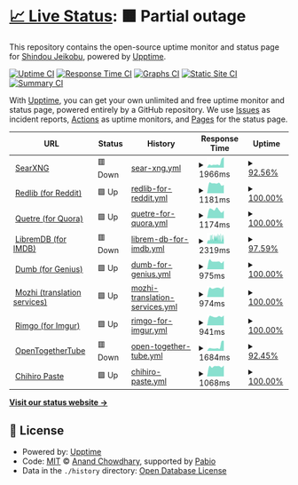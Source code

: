 # [📈 Live Status](https://status.jeikobu.net): <!--live status--> **🟧 Partial outage**

This repository contains the open-source uptime monitor and status page for [Shindou Jeikobu](http://jeikobu.net), powered by [Upptime](https://github.com/upptime/upptime).

[![Uptime CI](https://github.com/shindouj/uptime/workflows/Uptime%20CI/badge.svg)](https://github.com/shindouj/uptime/actions?query=workflow%3A%22Uptime+CI%22)
[![Response Time CI](https://github.com/shindouj/uptime/workflows/Response%20Time%20CI/badge.svg)](https://github.com/shindouj/uptime/actions?query=workflow%3A%22Response+Time+CI%22)
[![Graphs CI](https://github.com/shindouj/uptime/workflows/Graphs%20CI/badge.svg)](https://github.com/shindouj/uptime/actions?query=workflow%3A%22Graphs+CI%22)
[![Static Site CI](https://github.com/shindouj/uptime/workflows/Static%20Site%20CI/badge.svg)](https://github.com/shindouj/uptime/actions?query=workflow%3A%22Static+Site+CI%22)
[![Summary CI](https://github.com/shindouj/uptime/workflows/Summary%20CI/badge.svg)](https://github.com/shindouj/uptime/actions?query=workflow%3A%22Summary+CI%22)

With [Upptime](https://upptime.js.org), you can get your own unlimited and free uptime monitor and status page, powered entirely by a GitHub repository. We use [Issues](https://github.com/shindouj/uptime/issues) as incident reports, [Actions](https://github.com/shindouj/uptime/actions) as uptime monitors, and [Pages](https://status.jeikobu.net) for the status page.

<!--start: status pages-->
<!-- This summary is generated by Upptime (https://github.com/upptime/upptime) -->
<!-- Do not edit this manually, your changes will be overwritten -->
<!-- prettier-ignore -->
| URL | Status | History | Response Time | Uptime |
| --- | ------ | ------- | ------------- | ------ |
| <img alt="" src="https://icons.duckduckgo.com/ip3/search.jeikobu.net.ico" height="13"> [SearXNG](https://search.jeikobu.net) | 🟥 Down | [sear-xng.yml](https://github.com/shindouj/uptime/commits/HEAD/history/sear-xng.yml) | <details><summary><img alt="Response time graph" src="./graphs/sear-xng/response-time-week.png" height="20"> 1966ms</summary><br><a href="https://status.jeikobu.net/history/sear-xng"><img alt="Response time 1315" src="https://img.shields.io/endpoint?url=https%3A%2F%2Fraw.githubusercontent.com%2Fshindouj%2Fuptime%2FHEAD%2Fapi%2Fsear-xng%2Fresponse-time.json"></a><br><a href="https://status.jeikobu.net/history/sear-xng"><img alt="24-hour response time 4279" src="https://img.shields.io/endpoint?url=https%3A%2F%2Fraw.githubusercontent.com%2Fshindouj%2Fuptime%2FHEAD%2Fapi%2Fsear-xng%2Fresponse-time-day.json"></a><br><a href="https://status.jeikobu.net/history/sear-xng"><img alt="7-day response time 1966" src="https://img.shields.io/endpoint?url=https%3A%2F%2Fraw.githubusercontent.com%2Fshindouj%2Fuptime%2FHEAD%2Fapi%2Fsear-xng%2Fresponse-time-week.json"></a><br><a href="https://status.jeikobu.net/history/sear-xng"><img alt="30-day response time 1343" src="https://img.shields.io/endpoint?url=https%3A%2F%2Fraw.githubusercontent.com%2Fshindouj%2Fuptime%2FHEAD%2Fapi%2Fsear-xng%2Fresponse-time-month.json"></a><br><a href="https://status.jeikobu.net/history/sear-xng"><img alt="1-year response time 1315" src="https://img.shields.io/endpoint?url=https%3A%2F%2Fraw.githubusercontent.com%2Fshindouj%2Fuptime%2FHEAD%2Fapi%2Fsear-xng%2Fresponse-time-year.json"></a></details> | <details><summary><a href="https://status.jeikobu.net/history/sear-xng">92.56%</a></summary><a href="https://status.jeikobu.net/history/sear-xng"><img alt="All-time uptime 94.70%" src="https://img.shields.io/endpoint?url=https%3A%2F%2Fraw.githubusercontent.com%2Fshindouj%2Fuptime%2FHEAD%2Fapi%2Fsear-xng%2Fuptime.json"></a><br><a href="https://status.jeikobu.net/history/sear-xng"><img alt="24-hour uptime 47.94%" src="https://img.shields.io/endpoint?url=https%3A%2F%2Fraw.githubusercontent.com%2Fshindouj%2Fuptime%2FHEAD%2Fapi%2Fsear-xng%2Fuptime-day.json"></a><br><a href="https://status.jeikobu.net/history/sear-xng"><img alt="7-day uptime 92.56%" src="https://img.shields.io/endpoint?url=https%3A%2F%2Fraw.githubusercontent.com%2Fshindouj%2Fuptime%2FHEAD%2Fapi%2Fsear-xng%2Fuptime-week.json"></a><br><a href="https://status.jeikobu.net/history/sear-xng"><img alt="30-day uptime 98.29%" src="https://img.shields.io/endpoint?url=https%3A%2F%2Fraw.githubusercontent.com%2Fshindouj%2Fuptime%2FHEAD%2Fapi%2Fsear-xng%2Fuptime-month.json"></a><br><a href="https://status.jeikobu.net/history/sear-xng"><img alt="1-year uptime 94.70%" src="https://img.shields.io/endpoint?url=https%3A%2F%2Fraw.githubusercontent.com%2Fshindouj%2Fuptime%2FHEAD%2Fapi%2Fsear-xng%2Fuptime-year.json"></a></details>
| <img alt="" src="https://icons.duckduckgo.com/ip3/redlib.jeikobu.net.ico" height="13"> [Redlib (for Reddit)](https://redlib.jeikobu.net) | 🟩 Up | [redlib-for-reddit.yml](https://github.com/shindouj/uptime/commits/HEAD/history/redlib-for-reddit.yml) | <details><summary><img alt="Response time graph" src="./graphs/redlib-for-reddit/response-time-week.png" height="20"> 1181ms</summary><br><a href="https://status.jeikobu.net/history/redlib-for-reddit"><img alt="Response time 1566" src="https://img.shields.io/endpoint?url=https%3A%2F%2Fraw.githubusercontent.com%2Fshindouj%2Fuptime%2FHEAD%2Fapi%2Fredlib-for-reddit%2Fresponse-time.json"></a><br><a href="https://status.jeikobu.net/history/redlib-for-reddit"><img alt="24-hour response time 1019" src="https://img.shields.io/endpoint?url=https%3A%2F%2Fraw.githubusercontent.com%2Fshindouj%2Fuptime%2FHEAD%2Fapi%2Fredlib-for-reddit%2Fresponse-time-day.json"></a><br><a href="https://status.jeikobu.net/history/redlib-for-reddit"><img alt="7-day response time 1181" src="https://img.shields.io/endpoint?url=https%3A%2F%2Fraw.githubusercontent.com%2Fshindouj%2Fuptime%2FHEAD%2Fapi%2Fredlib-for-reddit%2Fresponse-time-week.json"></a><br><a href="https://status.jeikobu.net/history/redlib-for-reddit"><img alt="30-day response time 1210" src="https://img.shields.io/endpoint?url=https%3A%2F%2Fraw.githubusercontent.com%2Fshindouj%2Fuptime%2FHEAD%2Fapi%2Fredlib-for-reddit%2Fresponse-time-month.json"></a><br><a href="https://status.jeikobu.net/history/redlib-for-reddit"><img alt="1-year response time 1566" src="https://img.shields.io/endpoint?url=https%3A%2F%2Fraw.githubusercontent.com%2Fshindouj%2Fuptime%2FHEAD%2Fapi%2Fredlib-for-reddit%2Fresponse-time-year.json"></a></details> | <details><summary><a href="https://status.jeikobu.net/history/redlib-for-reddit">100.00%</a></summary><a href="https://status.jeikobu.net/history/redlib-for-reddit"><img alt="All-time uptime 92.95%" src="https://img.shields.io/endpoint?url=https%3A%2F%2Fraw.githubusercontent.com%2Fshindouj%2Fuptime%2FHEAD%2Fapi%2Fredlib-for-reddit%2Fuptime.json"></a><br><a href="https://status.jeikobu.net/history/redlib-for-reddit"><img alt="24-hour uptime 100.00%" src="https://img.shields.io/endpoint?url=https%3A%2F%2Fraw.githubusercontent.com%2Fshindouj%2Fuptime%2FHEAD%2Fapi%2Fredlib-for-reddit%2Fuptime-day.json"></a><br><a href="https://status.jeikobu.net/history/redlib-for-reddit"><img alt="7-day uptime 100.00%" src="https://img.shields.io/endpoint?url=https%3A%2F%2Fraw.githubusercontent.com%2Fshindouj%2Fuptime%2FHEAD%2Fapi%2Fredlib-for-reddit%2Fuptime-week.json"></a><br><a href="https://status.jeikobu.net/history/redlib-for-reddit"><img alt="30-day uptime 100.00%" src="https://img.shields.io/endpoint?url=https%3A%2F%2Fraw.githubusercontent.com%2Fshindouj%2Fuptime%2FHEAD%2Fapi%2Fredlib-for-reddit%2Fuptime-month.json"></a><br><a href="https://status.jeikobu.net/history/redlib-for-reddit"><img alt="1-year uptime 92.95%" src="https://img.shields.io/endpoint?url=https%3A%2F%2Fraw.githubusercontent.com%2Fshindouj%2Fuptime%2FHEAD%2Fapi%2Fredlib-for-reddit%2Fuptime-year.json"></a></details>
| <img alt="" src="https://icons.duckduckgo.com/ip3/quetre.jeikobu.net.ico" height="13"> [Quetre (for Quora)](https://quetre.jeikobu.net) | 🟩 Up | [quetre-for-quora.yml](https://github.com/shindouj/uptime/commits/HEAD/history/quetre-for-quora.yml) | <details><summary><img alt="Response time graph" src="./graphs/quetre-for-quora/response-time-week.png" height="20"> 1174ms</summary><br><a href="https://status.jeikobu.net/history/quetre-for-quora"><img alt="Response time 988" src="https://img.shields.io/endpoint?url=https%3A%2F%2Fraw.githubusercontent.com%2Fshindouj%2Fuptime%2FHEAD%2Fapi%2Fquetre-for-quora%2Fresponse-time.json"></a><br><a href="https://status.jeikobu.net/history/quetre-for-quora"><img alt="24-hour response time 1054" src="https://img.shields.io/endpoint?url=https%3A%2F%2Fraw.githubusercontent.com%2Fshindouj%2Fuptime%2FHEAD%2Fapi%2Fquetre-for-quora%2Fresponse-time-day.json"></a><br><a href="https://status.jeikobu.net/history/quetre-for-quora"><img alt="7-day response time 1174" src="https://img.shields.io/endpoint?url=https%3A%2F%2Fraw.githubusercontent.com%2Fshindouj%2Fuptime%2FHEAD%2Fapi%2Fquetre-for-quora%2Fresponse-time-week.json"></a><br><a href="https://status.jeikobu.net/history/quetre-for-quora"><img alt="30-day response time 1093" src="https://img.shields.io/endpoint?url=https%3A%2F%2Fraw.githubusercontent.com%2Fshindouj%2Fuptime%2FHEAD%2Fapi%2Fquetre-for-quora%2Fresponse-time-month.json"></a><br><a href="https://status.jeikobu.net/history/quetre-for-quora"><img alt="1-year response time 988" src="https://img.shields.io/endpoint?url=https%3A%2F%2Fraw.githubusercontent.com%2Fshindouj%2Fuptime%2FHEAD%2Fapi%2Fquetre-for-quora%2Fresponse-time-year.json"></a></details> | <details><summary><a href="https://status.jeikobu.net/history/quetre-for-quora">100.00%</a></summary><a href="https://status.jeikobu.net/history/quetre-for-quora"><img alt="All-time uptime 96.33%" src="https://img.shields.io/endpoint?url=https%3A%2F%2Fraw.githubusercontent.com%2Fshindouj%2Fuptime%2FHEAD%2Fapi%2Fquetre-for-quora%2Fuptime.json"></a><br><a href="https://status.jeikobu.net/history/quetre-for-quora"><img alt="24-hour uptime 100.00%" src="https://img.shields.io/endpoint?url=https%3A%2F%2Fraw.githubusercontent.com%2Fshindouj%2Fuptime%2FHEAD%2Fapi%2Fquetre-for-quora%2Fuptime-day.json"></a><br><a href="https://status.jeikobu.net/history/quetre-for-quora"><img alt="7-day uptime 100.00%" src="https://img.shields.io/endpoint?url=https%3A%2F%2Fraw.githubusercontent.com%2Fshindouj%2Fuptime%2FHEAD%2Fapi%2Fquetre-for-quora%2Fuptime-week.json"></a><br><a href="https://status.jeikobu.net/history/quetre-for-quora"><img alt="30-day uptime 100.00%" src="https://img.shields.io/endpoint?url=https%3A%2F%2Fraw.githubusercontent.com%2Fshindouj%2Fuptime%2FHEAD%2Fapi%2Fquetre-for-quora%2Fuptime-month.json"></a><br><a href="https://status.jeikobu.net/history/quetre-for-quora"><img alt="1-year uptime 96.33%" src="https://img.shields.io/endpoint?url=https%3A%2F%2Fraw.githubusercontent.com%2Fshindouj%2Fuptime%2FHEAD%2Fapi%2Fquetre-for-quora%2Fuptime-year.json"></a></details>
| <img alt="" src="https://icons.duckduckgo.com/ip3/libremdb.jeikobu.net.ico" height="13"> [LibremDB (for IMDB)](https://libremdb.jeikobu.net) | 🟥 Down | [librem-db-for-imdb.yml](https://github.com/shindouj/uptime/commits/HEAD/history/librem-db-for-imdb.yml) | <details><summary><img alt="Response time graph" src="./graphs/librem-db-for-imdb/response-time-week.png" height="20"> 2319ms</summary><br><a href="https://status.jeikobu.net/history/librem-db-for-imdb"><img alt="Response time 1424" src="https://img.shields.io/endpoint?url=https%3A%2F%2Fraw.githubusercontent.com%2Fshindouj%2Fuptime%2FHEAD%2Fapi%2Flibrem-db-for-imdb%2Fresponse-time.json"></a><br><a href="https://status.jeikobu.net/history/librem-db-for-imdb"><img alt="24-hour response time 2448" src="https://img.shields.io/endpoint?url=https%3A%2F%2Fraw.githubusercontent.com%2Fshindouj%2Fuptime%2FHEAD%2Fapi%2Flibrem-db-for-imdb%2Fresponse-time-day.json"></a><br><a href="https://status.jeikobu.net/history/librem-db-for-imdb"><img alt="7-day response time 2319" src="https://img.shields.io/endpoint?url=https%3A%2F%2Fraw.githubusercontent.com%2Fshindouj%2Fuptime%2FHEAD%2Fapi%2Flibrem-db-for-imdb%2Fresponse-time-week.json"></a><br><a href="https://status.jeikobu.net/history/librem-db-for-imdb"><img alt="30-day response time 1962" src="https://img.shields.io/endpoint?url=https%3A%2F%2Fraw.githubusercontent.com%2Fshindouj%2Fuptime%2FHEAD%2Fapi%2Flibrem-db-for-imdb%2Fresponse-time-month.json"></a><br><a href="https://status.jeikobu.net/history/librem-db-for-imdb"><img alt="1-year response time 1424" src="https://img.shields.io/endpoint?url=https%3A%2F%2Fraw.githubusercontent.com%2Fshindouj%2Fuptime%2FHEAD%2Fapi%2Flibrem-db-for-imdb%2Fresponse-time-year.json"></a></details> | <details><summary><a href="https://status.jeikobu.net/history/librem-db-for-imdb">97.59%</a></summary><a href="https://status.jeikobu.net/history/librem-db-for-imdb"><img alt="All-time uptime 99.40%" src="https://img.shields.io/endpoint?url=https%3A%2F%2Fraw.githubusercontent.com%2Fshindouj%2Fuptime%2FHEAD%2Fapi%2Flibrem-db-for-imdb%2Fuptime.json"></a><br><a href="https://status.jeikobu.net/history/librem-db-for-imdb"><img alt="24-hour uptime 83.10%" src="https://img.shields.io/endpoint?url=https%3A%2F%2Fraw.githubusercontent.com%2Fshindouj%2Fuptime%2FHEAD%2Fapi%2Flibrem-db-for-imdb%2Fuptime-day.json"></a><br><a href="https://status.jeikobu.net/history/librem-db-for-imdb"><img alt="7-day uptime 97.59%" src="https://img.shields.io/endpoint?url=https%3A%2F%2Fraw.githubusercontent.com%2Fshindouj%2Fuptime%2FHEAD%2Fapi%2Flibrem-db-for-imdb%2Fuptime-week.json"></a><br><a href="https://status.jeikobu.net/history/librem-db-for-imdb"><img alt="30-day uptime 99.44%" src="https://img.shields.io/endpoint?url=https%3A%2F%2Fraw.githubusercontent.com%2Fshindouj%2Fuptime%2FHEAD%2Fapi%2Flibrem-db-for-imdb%2Fuptime-month.json"></a><br><a href="https://status.jeikobu.net/history/librem-db-for-imdb"><img alt="1-year uptime 99.40%" src="https://img.shields.io/endpoint?url=https%3A%2F%2Fraw.githubusercontent.com%2Fshindouj%2Fuptime%2FHEAD%2Fapi%2Flibrem-db-for-imdb%2Fuptime-year.json"></a></details>
| <img alt="" src="https://icons.duckduckgo.com/ip3/dumb.jeikobu.net.ico" height="13"> [Dumb (for Genius)](https://dumb.jeikobu.net) | 🟩 Up | [dumb-for-genius.yml](https://github.com/shindouj/uptime/commits/HEAD/history/dumb-for-genius.yml) | <details><summary><img alt="Response time graph" src="./graphs/dumb-for-genius/response-time-week.png" height="20"> 975ms</summary><br><a href="https://status.jeikobu.net/history/dumb-for-genius"><img alt="Response time 741" src="https://img.shields.io/endpoint?url=https%3A%2F%2Fraw.githubusercontent.com%2Fshindouj%2Fuptime%2FHEAD%2Fapi%2Fdumb-for-genius%2Fresponse-time.json"></a><br><a href="https://status.jeikobu.net/history/dumb-for-genius"><img alt="24-hour response time 1022" src="https://img.shields.io/endpoint?url=https%3A%2F%2Fraw.githubusercontent.com%2Fshindouj%2Fuptime%2FHEAD%2Fapi%2Fdumb-for-genius%2Fresponse-time-day.json"></a><br><a href="https://status.jeikobu.net/history/dumb-for-genius"><img alt="7-day response time 975" src="https://img.shields.io/endpoint?url=https%3A%2F%2Fraw.githubusercontent.com%2Fshindouj%2Fuptime%2FHEAD%2Fapi%2Fdumb-for-genius%2Fresponse-time-week.json"></a><br><a href="https://status.jeikobu.net/history/dumb-for-genius"><img alt="30-day response time 895" src="https://img.shields.io/endpoint?url=https%3A%2F%2Fraw.githubusercontent.com%2Fshindouj%2Fuptime%2FHEAD%2Fapi%2Fdumb-for-genius%2Fresponse-time-month.json"></a><br><a href="https://status.jeikobu.net/history/dumb-for-genius"><img alt="1-year response time 741" src="https://img.shields.io/endpoint?url=https%3A%2F%2Fraw.githubusercontent.com%2Fshindouj%2Fuptime%2FHEAD%2Fapi%2Fdumb-for-genius%2Fresponse-time-year.json"></a></details> | <details><summary><a href="https://status.jeikobu.net/history/dumb-for-genius">100.00%</a></summary><a href="https://status.jeikobu.net/history/dumb-for-genius"><img alt="All-time uptime 92.94%" src="https://img.shields.io/endpoint?url=https%3A%2F%2Fraw.githubusercontent.com%2Fshindouj%2Fuptime%2FHEAD%2Fapi%2Fdumb-for-genius%2Fuptime.json"></a><br><a href="https://status.jeikobu.net/history/dumb-for-genius"><img alt="24-hour uptime 100.00%" src="https://img.shields.io/endpoint?url=https%3A%2F%2Fraw.githubusercontent.com%2Fshindouj%2Fuptime%2FHEAD%2Fapi%2Fdumb-for-genius%2Fuptime-day.json"></a><br><a href="https://status.jeikobu.net/history/dumb-for-genius"><img alt="7-day uptime 100.00%" src="https://img.shields.io/endpoint?url=https%3A%2F%2Fraw.githubusercontent.com%2Fshindouj%2Fuptime%2FHEAD%2Fapi%2Fdumb-for-genius%2Fuptime-week.json"></a><br><a href="https://status.jeikobu.net/history/dumb-for-genius"><img alt="30-day uptime 100.00%" src="https://img.shields.io/endpoint?url=https%3A%2F%2Fraw.githubusercontent.com%2Fshindouj%2Fuptime%2FHEAD%2Fapi%2Fdumb-for-genius%2Fuptime-month.json"></a><br><a href="https://status.jeikobu.net/history/dumb-for-genius"><img alt="1-year uptime 92.94%" src="https://img.shields.io/endpoint?url=https%3A%2F%2Fraw.githubusercontent.com%2Fshindouj%2Fuptime%2FHEAD%2Fapi%2Fdumb-for-genius%2Fuptime-year.json"></a></details>
| <img alt="" src="https://icons.duckduckgo.com/ip3/mozhi.jeikobu.net.ico" height="13"> [Mozhi (translation services)](https://mozhi.jeikobu.net) | 🟩 Up | [mozhi-translation-services.yml](https://github.com/shindouj/uptime/commits/HEAD/history/mozhi-translation-services.yml) | <details><summary><img alt="Response time graph" src="./graphs/mozhi-translation-services/response-time-week.png" height="20"> 974ms</summary><br><a href="https://status.jeikobu.net/history/mozhi-translation-services"><img alt="Response time 752" src="https://img.shields.io/endpoint?url=https%3A%2F%2Fraw.githubusercontent.com%2Fshindouj%2Fuptime%2FHEAD%2Fapi%2Fmozhi-translation-services%2Fresponse-time.json"></a><br><a href="https://status.jeikobu.net/history/mozhi-translation-services"><img alt="24-hour response time 1149" src="https://img.shields.io/endpoint?url=https%3A%2F%2Fraw.githubusercontent.com%2Fshindouj%2Fuptime%2FHEAD%2Fapi%2Fmozhi-translation-services%2Fresponse-time-day.json"></a><br><a href="https://status.jeikobu.net/history/mozhi-translation-services"><img alt="7-day response time 974" src="https://img.shields.io/endpoint?url=https%3A%2F%2Fraw.githubusercontent.com%2Fshindouj%2Fuptime%2FHEAD%2Fapi%2Fmozhi-translation-services%2Fresponse-time-week.json"></a><br><a href="https://status.jeikobu.net/history/mozhi-translation-services"><img alt="30-day response time 896" src="https://img.shields.io/endpoint?url=https%3A%2F%2Fraw.githubusercontent.com%2Fshindouj%2Fuptime%2FHEAD%2Fapi%2Fmozhi-translation-services%2Fresponse-time-month.json"></a><br><a href="https://status.jeikobu.net/history/mozhi-translation-services"><img alt="1-year response time 752" src="https://img.shields.io/endpoint?url=https%3A%2F%2Fraw.githubusercontent.com%2Fshindouj%2Fuptime%2FHEAD%2Fapi%2Fmozhi-translation-services%2Fresponse-time-year.json"></a></details> | <details><summary><a href="https://status.jeikobu.net/history/mozhi-translation-services">100.00%</a></summary><a href="https://status.jeikobu.net/history/mozhi-translation-services"><img alt="All-time uptime 99.51%" src="https://img.shields.io/endpoint?url=https%3A%2F%2Fraw.githubusercontent.com%2Fshindouj%2Fuptime%2FHEAD%2Fapi%2Fmozhi-translation-services%2Fuptime.json"></a><br><a href="https://status.jeikobu.net/history/mozhi-translation-services"><img alt="24-hour uptime 100.00%" src="https://img.shields.io/endpoint?url=https%3A%2F%2Fraw.githubusercontent.com%2Fshindouj%2Fuptime%2FHEAD%2Fapi%2Fmozhi-translation-services%2Fuptime-day.json"></a><br><a href="https://status.jeikobu.net/history/mozhi-translation-services"><img alt="7-day uptime 100.00%" src="https://img.shields.io/endpoint?url=https%3A%2F%2Fraw.githubusercontent.com%2Fshindouj%2Fuptime%2FHEAD%2Fapi%2Fmozhi-translation-services%2Fuptime-week.json"></a><br><a href="https://status.jeikobu.net/history/mozhi-translation-services"><img alt="30-day uptime 100.00%" src="https://img.shields.io/endpoint?url=https%3A%2F%2Fraw.githubusercontent.com%2Fshindouj%2Fuptime%2FHEAD%2Fapi%2Fmozhi-translation-services%2Fuptime-month.json"></a><br><a href="https://status.jeikobu.net/history/mozhi-translation-services"><img alt="1-year uptime 99.51%" src="https://img.shields.io/endpoint?url=https%3A%2F%2Fraw.githubusercontent.com%2Fshindouj%2Fuptime%2FHEAD%2Fapi%2Fmozhi-translation-services%2Fuptime-year.json"></a></details>
| <img alt="" src="https://icons.duckduckgo.com/ip3/rimgo.jeikobu.net.ico" height="13"> [Rimgo (for Imgur)](https://rimgo.jeikobu.net) | 🟩 Up | [rimgo-for-imgur.yml](https://github.com/shindouj/uptime/commits/HEAD/history/rimgo-for-imgur.yml) | <details><summary><img alt="Response time graph" src="./graphs/rimgo-for-imgur/response-time-week.png" height="20"> 941ms</summary><br><a href="https://status.jeikobu.net/history/rimgo-for-imgur"><img alt="Response time 802" src="https://img.shields.io/endpoint?url=https%3A%2F%2Fraw.githubusercontent.com%2Fshindouj%2Fuptime%2FHEAD%2Fapi%2Frimgo-for-imgur%2Fresponse-time.json"></a><br><a href="https://status.jeikobu.net/history/rimgo-for-imgur"><img alt="24-hour response time 1039" src="https://img.shields.io/endpoint?url=https%3A%2F%2Fraw.githubusercontent.com%2Fshindouj%2Fuptime%2FHEAD%2Fapi%2Frimgo-for-imgur%2Fresponse-time-day.json"></a><br><a href="https://status.jeikobu.net/history/rimgo-for-imgur"><img alt="7-day response time 941" src="https://img.shields.io/endpoint?url=https%3A%2F%2Fraw.githubusercontent.com%2Fshindouj%2Fuptime%2FHEAD%2Fapi%2Frimgo-for-imgur%2Fresponse-time-week.json"></a><br><a href="https://status.jeikobu.net/history/rimgo-for-imgur"><img alt="30-day response time 902" src="https://img.shields.io/endpoint?url=https%3A%2F%2Fraw.githubusercontent.com%2Fshindouj%2Fuptime%2FHEAD%2Fapi%2Frimgo-for-imgur%2Fresponse-time-month.json"></a><br><a href="https://status.jeikobu.net/history/rimgo-for-imgur"><img alt="1-year response time 802" src="https://img.shields.io/endpoint?url=https%3A%2F%2Fraw.githubusercontent.com%2Fshindouj%2Fuptime%2FHEAD%2Fapi%2Frimgo-for-imgur%2Fresponse-time-year.json"></a></details> | <details><summary><a href="https://status.jeikobu.net/history/rimgo-for-imgur">100.00%</a></summary><a href="https://status.jeikobu.net/history/rimgo-for-imgur"><img alt="All-time uptime 99.80%" src="https://img.shields.io/endpoint?url=https%3A%2F%2Fraw.githubusercontent.com%2Fshindouj%2Fuptime%2FHEAD%2Fapi%2Frimgo-for-imgur%2Fuptime.json"></a><br><a href="https://status.jeikobu.net/history/rimgo-for-imgur"><img alt="24-hour uptime 100.00%" src="https://img.shields.io/endpoint?url=https%3A%2F%2Fraw.githubusercontent.com%2Fshindouj%2Fuptime%2FHEAD%2Fapi%2Frimgo-for-imgur%2Fuptime-day.json"></a><br><a href="https://status.jeikobu.net/history/rimgo-for-imgur"><img alt="7-day uptime 100.00%" src="https://img.shields.io/endpoint?url=https%3A%2F%2Fraw.githubusercontent.com%2Fshindouj%2Fuptime%2FHEAD%2Fapi%2Frimgo-for-imgur%2Fuptime-week.json"></a><br><a href="https://status.jeikobu.net/history/rimgo-for-imgur"><img alt="30-day uptime 100.00%" src="https://img.shields.io/endpoint?url=https%3A%2F%2Fraw.githubusercontent.com%2Fshindouj%2Fuptime%2FHEAD%2Fapi%2Frimgo-for-imgur%2Fuptime-month.json"></a><br><a href="https://status.jeikobu.net/history/rimgo-for-imgur"><img alt="1-year uptime 99.80%" src="https://img.shields.io/endpoint?url=https%3A%2F%2Fraw.githubusercontent.com%2Fshindouj%2Fuptime%2FHEAD%2Fapi%2Frimgo-for-imgur%2Fuptime-year.json"></a></details>
| <img alt="" src="https://icons.duckduckgo.com/ip3/watchtogether.jeikobu.net.ico" height="13"> [OpenTogetherTube](https://watchtogether.jeikobu.net) | 🟥 Down | [open-together-tube.yml](https://github.com/shindouj/uptime/commits/HEAD/history/open-together-tube.yml) | <details><summary><img alt="Response time graph" src="./graphs/open-together-tube/response-time-week.png" height="20"> 1684ms</summary><br><a href="https://status.jeikobu.net/history/open-together-tube"><img alt="Response time 868" src="https://img.shields.io/endpoint?url=https%3A%2F%2Fraw.githubusercontent.com%2Fshindouj%2Fuptime%2FHEAD%2Fapi%2Fopen-together-tube%2Fresponse-time.json"></a><br><a href="https://status.jeikobu.net/history/open-together-tube"><img alt="24-hour response time 3981" src="https://img.shields.io/endpoint?url=https%3A%2F%2Fraw.githubusercontent.com%2Fshindouj%2Fuptime%2FHEAD%2Fapi%2Fopen-together-tube%2Fresponse-time-day.json"></a><br><a href="https://status.jeikobu.net/history/open-together-tube"><img alt="7-day response time 1684" src="https://img.shields.io/endpoint?url=https%3A%2F%2Fraw.githubusercontent.com%2Fshindouj%2Fuptime%2FHEAD%2Fapi%2Fopen-together-tube%2Fresponse-time-week.json"></a><br><a href="https://status.jeikobu.net/history/open-together-tube"><img alt="30-day response time 1051" src="https://img.shields.io/endpoint?url=https%3A%2F%2Fraw.githubusercontent.com%2Fshindouj%2Fuptime%2FHEAD%2Fapi%2Fopen-together-tube%2Fresponse-time-month.json"></a><br><a href="https://status.jeikobu.net/history/open-together-tube"><img alt="1-year response time 868" src="https://img.shields.io/endpoint?url=https%3A%2F%2Fraw.githubusercontent.com%2Fshindouj%2Fuptime%2FHEAD%2Fapi%2Fopen-together-tube%2Fresponse-time-year.json"></a></details> | <details><summary><a href="https://status.jeikobu.net/history/open-together-tube">92.45%</a></summary><a href="https://status.jeikobu.net/history/open-together-tube"><img alt="All-time uptime 98.64%" src="https://img.shields.io/endpoint?url=https%3A%2F%2Fraw.githubusercontent.com%2Fshindouj%2Fuptime%2FHEAD%2Fapi%2Fopen-together-tube%2Fuptime.json"></a><br><a href="https://status.jeikobu.net/history/open-together-tube"><img alt="24-hour uptime 47.17%" src="https://img.shields.io/endpoint?url=https%3A%2F%2Fraw.githubusercontent.com%2Fshindouj%2Fuptime%2FHEAD%2Fapi%2Fopen-together-tube%2Fuptime-day.json"></a><br><a href="https://status.jeikobu.net/history/open-together-tube"><img alt="7-day uptime 92.45%" src="https://img.shields.io/endpoint?url=https%3A%2F%2Fraw.githubusercontent.com%2Fshindouj%2Fuptime%2FHEAD%2Fapi%2Fopen-together-tube%2Fuptime-week.json"></a><br><a href="https://status.jeikobu.net/history/open-together-tube"><img alt="30-day uptime 98.26%" src="https://img.shields.io/endpoint?url=https%3A%2F%2Fraw.githubusercontent.com%2Fshindouj%2Fuptime%2FHEAD%2Fapi%2Fopen-together-tube%2Fuptime-month.json"></a><br><a href="https://status.jeikobu.net/history/open-together-tube"><img alt="1-year uptime 98.64%" src="https://img.shields.io/endpoint?url=https%3A%2F%2Fraw.githubusercontent.com%2Fshindouj%2Fuptime%2FHEAD%2Fapi%2Fopen-together-tube%2Fuptime-year.json"></a></details>
| <img alt="" src="https://icons.duckduckgo.com/ip3/p.chihi.ro.ico" height="13"> [Chihiro Paste](https://p.chihi.ro) | 🟩 Up | [chihiro-paste.yml](https://github.com/shindouj/uptime/commits/HEAD/history/chihiro-paste.yml) | <details><summary><img alt="Response time graph" src="./graphs/chihiro-paste/response-time-week.png" height="20"> 1068ms</summary><br><a href="https://status.jeikobu.net/history/chihiro-paste"><img alt="Response time 987" src="https://img.shields.io/endpoint?url=https%3A%2F%2Fraw.githubusercontent.com%2Fshindouj%2Fuptime%2FHEAD%2Fapi%2Fchihiro-paste%2Fresponse-time.json"></a><br><a href="https://status.jeikobu.net/history/chihiro-paste"><img alt="24-hour response time 1165" src="https://img.shields.io/endpoint?url=https%3A%2F%2Fraw.githubusercontent.com%2Fshindouj%2Fuptime%2FHEAD%2Fapi%2Fchihiro-paste%2Fresponse-time-day.json"></a><br><a href="https://status.jeikobu.net/history/chihiro-paste"><img alt="7-day response time 1068" src="https://img.shields.io/endpoint?url=https%3A%2F%2Fraw.githubusercontent.com%2Fshindouj%2Fuptime%2FHEAD%2Fapi%2Fchihiro-paste%2Fresponse-time-week.json"></a><br><a href="https://status.jeikobu.net/history/chihiro-paste"><img alt="30-day response time 969" src="https://img.shields.io/endpoint?url=https%3A%2F%2Fraw.githubusercontent.com%2Fshindouj%2Fuptime%2FHEAD%2Fapi%2Fchihiro-paste%2Fresponse-time-month.json"></a><br><a href="https://status.jeikobu.net/history/chihiro-paste"><img alt="1-year response time 987" src="https://img.shields.io/endpoint?url=https%3A%2F%2Fraw.githubusercontent.com%2Fshindouj%2Fuptime%2FHEAD%2Fapi%2Fchihiro-paste%2Fresponse-time-year.json"></a></details> | <details><summary><a href="https://status.jeikobu.net/history/chihiro-paste">100.00%</a></summary><a href="https://status.jeikobu.net/history/chihiro-paste"><img alt="All-time uptime 97.30%" src="https://img.shields.io/endpoint?url=https%3A%2F%2Fraw.githubusercontent.com%2Fshindouj%2Fuptime%2FHEAD%2Fapi%2Fchihiro-paste%2Fuptime.json"></a><br><a href="https://status.jeikobu.net/history/chihiro-paste"><img alt="24-hour uptime 100.00%" src="https://img.shields.io/endpoint?url=https%3A%2F%2Fraw.githubusercontent.com%2Fshindouj%2Fuptime%2FHEAD%2Fapi%2Fchihiro-paste%2Fuptime-day.json"></a><br><a href="https://status.jeikobu.net/history/chihiro-paste"><img alt="7-day uptime 100.00%" src="https://img.shields.io/endpoint?url=https%3A%2F%2Fraw.githubusercontent.com%2Fshindouj%2Fuptime%2FHEAD%2Fapi%2Fchihiro-paste%2Fuptime-week.json"></a><br><a href="https://status.jeikobu.net/history/chihiro-paste"><img alt="30-day uptime 100.00%" src="https://img.shields.io/endpoint?url=https%3A%2F%2Fraw.githubusercontent.com%2Fshindouj%2Fuptime%2FHEAD%2Fapi%2Fchihiro-paste%2Fuptime-month.json"></a><br><a href="https://status.jeikobu.net/history/chihiro-paste"><img alt="1-year uptime 97.30%" src="https://img.shields.io/endpoint?url=https%3A%2F%2Fraw.githubusercontent.com%2Fshindouj%2Fuptime%2FHEAD%2Fapi%2Fchihiro-paste%2Fuptime-year.json"></a></details>

<!--end: status pages-->

[**Visit our status website →**](https://status.jeikobu.net)

## 📄 License

- Powered by: [Upptime](https://github.com/upptime/upptime)
- Code: [MIT](./LICENSE) © [Anand Chowdhary](https://anandchowdhary.com), supported by [Pabio](https://pabio.com)
- Data in the `./history` directory: [Open Database License](https://opendatacommons.org/licenses/odbl/1-0/)
